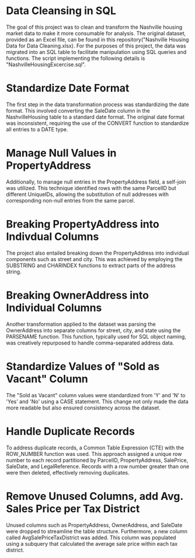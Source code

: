 # Data Cleansing in SQL 

The goal of this project was to clean and transform the Nashville housing market data to make it more consumable for analysis. The original dataset, provided as an Excel file, can be found in this repository("Nashville Housing Data for Data Cleaning.xlsx). For the purposes of this project, the data was migrated into an SQL table to facilitate manipulation using SQL queries and functions. The script implementing the following details is "NashvilleHousingExcercise.sql".

# Standardize Date Format
The first step in the data transformation process was standardizing the date format. This involved converting the SaleDate column in the NashvilleHousing table to a standard date format. The original date format was inconsistent, requiring the use of the CONVERT function to standardize all entries to a DATE type.

# Manage Null Values in PropertyAddress
Additionally, to manage null entries in the PropertyAddress field, a self-join was utilized. This technique identified rows with the same ParcelID but different UniqueIDs, allowing the substitution of null addresses with corresponding non-null entries from the same parcel.

# Breaking PropertyAddress into Indivdual Columns
The project also entailed breaking down the PropertyAddress into individual components such as street and city. This was achieved by employing the SUBSTRING and CHARINDEX functions to extract parts of the address string.

# Breaking OwnerAddress into Individual Columns
Another transformation applied to the dataset was parsing the OwnerAddress into separate columns for street, city, and state using the PARSENAME function. This function, typically used for SQL object naming, was creatively repurposed to handle comma-separated address data.

# Standardize Values of "Sold as Vacant" Column
The "Sold as Vacant" column values were standardized from 'Y' and 'N' to 'Yes' and 'No' using a CASE statement. This change not only made the data more readable but also ensured consistency across the dataset.

# Handle Duplicate Records
To address duplicate records, a Common Table Expression (CTE) with the ROW_NUMBER function was used. This approach assigned a unique row number to each record partitioned by ParcelID, PropertyAddress, SalePrice, SaleDate, and LegalReference. Records with a row number greater than one were then deleted, effectively removing duplicates.

# Remove Unused Columns, add Avg. Sales Price per Tax District
Unused columns such as PropertyAddress, OwnerAddress, and SaleDate were dropped to streamline the table structure. Furthermore, a new column called AvgSalePriceTaxDistrict was added. This column was populated using a subquery that calculated the average sale price within each tax district.







